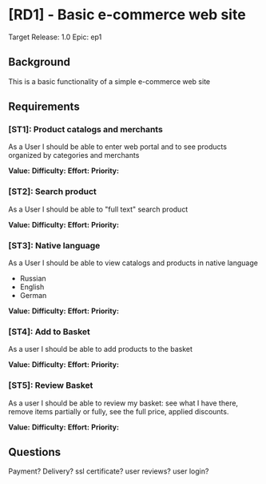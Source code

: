 # [RD1] - Basic e-commerce web site

Target Release: 1.0
Epic: ep1

## Background

This is a basic functionality of a simple e-commerce web site

## Requirements

### [ST1]: Product catalogs and merchants

As a User I should be able to enter web portal and to see products organized by categories and merchants

**Value:**
**Difficulty:**
**Effort:**
**Priority:**

### [ST2]: Search product

As a User I should be able to "full text" search product

**Value:**
**Difficulty:**
**Effort:**
**Priority:**

### [ST3]: Native language

As a User I should be able to view catalogs and products in native language

- Russian
- English
- German

**Value:**
**Difficulty:**
**Effort:**
**Priority:**

### [ST4]: Add to Basket

As a user I should be able to add products to the basket

**Value:**
**Difficulty:**
**Effort:**
**Priority:**

### [ST5]: Review Basket

As a user I should be able to review my basket: see what I have there, remove items partially or fully, see the full price, applied discounts.

**Value:**
**Difficulty:**
**Effort:**
**Priority:**

## Questions

Payment?
Delivery?
ssl certificate?
user reviews?
user login?